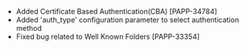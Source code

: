 * Added Certificate Based Authentication(CBA) [PAPP-34784]
* Added 'auth_type' configuration parameter to select authentication method
* Fixed bug related to Well Known Folders [PAPP-33354]
